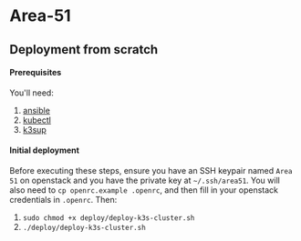 # Area-51

## Deployment from scratch
#### Prerequisites
You'll need:
 1. [ansible](https://docs.ansible.com/ansible/latest/installation_guide/intro_installation.html)
 2. [kubectl](https://kubernetes.io/docs/tasks/tools/)
 3. [k3sup](https://github.com/alexellis/k3sup#download-k3sup-tldr)

#### Initial deployment
Before executing these steps, ensure you have an SSH keypair named `Area 51` on openstack and you have the private key at `~/.ssh/area51`. You will also need to `cp openrc.example .openrc`, and then fill in your openstack credentials in `.openrc`. Then:
 1. `sudo chmod +x deploy/deploy-k3s-cluster.sh`
 2. `./deploy/deploy-k3s-cluster.sh`
